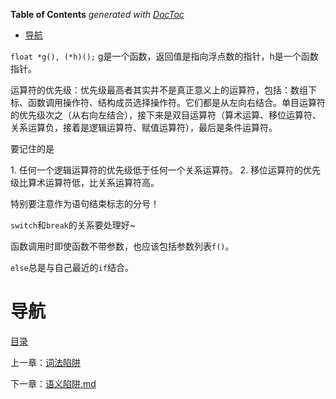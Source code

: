 <!-- START doctoc generated TOC please keep comment here to allow auto update -->
<!-- DON'T EDIT THIS SECTION, INSTEAD RE-RUN doctoc TO UPDATE -->
**Table of Contents**  *generated with [DocToc](https://github.com/thlorenz/doctoc)*

- [导航](#%E5%AF%BC%E8%88%AA)

<!-- END doctoc generated TOC please keep comment here to allow auto update -->

`float *g(), (*h)();` g是一个函数，返回值是指向浮点数的指针，h是一个函数指针。

运算符的优先级：优先级最高者其实并不是真正意义上的运算符，包括：数组下标、函数调用操作符、结构成员选择操作符。它们都是从左向右结合。单目运算符的优先级次之（从右向左结合），接下来是双目运算符（算术运算、移位运算符、关系运算负，接着是逻辑运算符、赋值运算符），最后是条件运算符。

要记住的是

1. 任何一个逻辑运算符的优先级低于任何一个关系运算符。
2. 移位运算符的优先级比算术运算符低，比关系运算符高。

特别要注意作为语句结束标志的分号！

`switch`和`break`的关系要处理好~

函数调用时即使函数不带参数，也应该包括参数列表`f()`。

`else`总是与自己最近的`if`结合。

# 导航

[目录](README.md)

上一章：[词法陷阱](词法陷阱.md)

下一章：[语义陷阱.md](语义陷阱.md)
